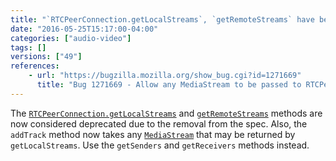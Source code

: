 ```yaml
---
title: "`RTCPeerConnection.getLocalStreams`, `getRemoteStreams` have been deprecated"
date: "2016-05-25T15:17:00-04:00"
categories: ["audio-video"]
tags: []
versions: ["49"]
references:
    - url: "https://bugzilla.mozilla.org/show_bug.cgi?id=1271669"
      title: "Bug 1271669 - Allow any MediaStream to be passed to RTCPeerConnection.addTrack"
---
```

The [`RTCPeerConnection.getLocalStreams`](https://developer.mozilla.org/en-US/docs/Web/API/RTCPeerConnection/getLocalStreams) and [`getRemoteStreams`](https://developer.mozilla.org/en-US/docs/Web/API/RTCPeerConnection/getRemoteStreams) methods are now considered deprecated due to the removal from the spec. Also, the `addTrack` method now takes any [`MediaStream`](https://developer.mozilla.org/en-US/docs/Web/API/MediaStream) that may be returned by `getLocalStreams`. Use the `getSenders` and `getReceivers` methods instead.

